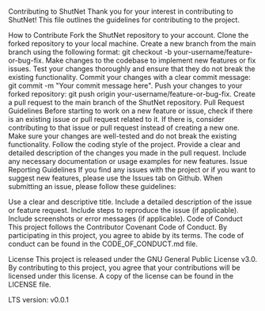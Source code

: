 Contributing to ShutNet
Thank you for your interest in contributing to ShutNet! This file outlines the guidelines for contributing to the project.

How to Contribute
Fork the ShutNet repository to your account.
Clone the forked repository to your local machine.
Create a new branch from the main branch using the following format: git checkout -b your-username/feature-or-bug-fix.
Make changes to the codebase to implement new features or fix issues.
Test your changes thoroughly and ensure that they do not break the existing functionality.
Commit your changes with a clear commit message: git commit -m "Your commit message here".
Push your changes to your forked repository: git push origin your-username/feature-or-bug-fix.
Create a pull request to the main branch of the ShutNet repository.
Pull Request Guidelines
Before starting to work on a new feature or issue, check if there is an existing issue or pull request related to it. If there is, consider contributing to that issue or pull request instead of creating a new one.
Make sure your changes are well-tested and do not break the existing functionality.
Follow the coding style of the project.
Provide a clear and detailed description of the changes you made in the pull request.
Include any necessary documentation or usage examples for new features.
Issue Reporting Guidelines
If you find any issues with the project or if you want to suggest new features, please use the Issues tab on Github. When submitting an issue, please follow these guidelines:

Use a clear and descriptive title.
Include a detailed description of the issue or feature request.
Include steps to reproduce the issue (if applicable).
Include screenshots or error messages (if applicable).
Code of Conduct
This project follows the Contributor Covenant Code of Conduct. By participating in this project, you agree to abide by its terms. The code of conduct can be found in the CODE_OF_CONDUCT.md file.

License
This project is released under the GNU General Public License v3.0. By contributing to this project, you agree that your contributions will be licensed under this license. A copy of the license can be found in the LICENSE file.

LTS version: v0.0.1